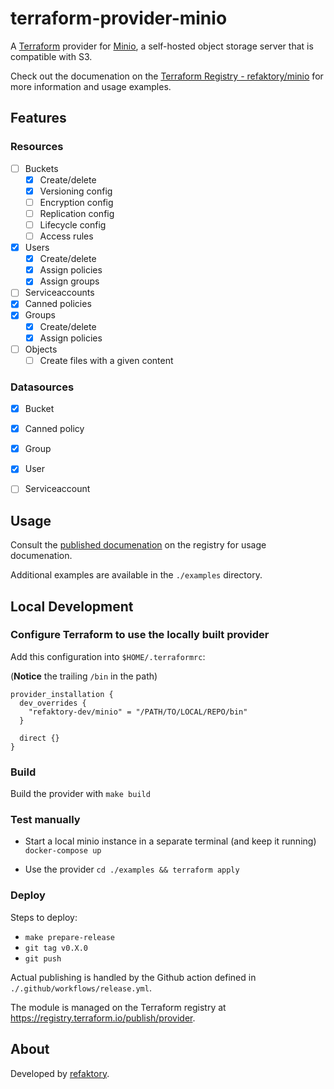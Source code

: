 # terraform-provider-minio

A [Terraform](https://terraform.io) provider for [Minio](https://min.io), a 
self-hosted object storage server that is compatible with S3.


Check out the documenation on the [Terraform Registry - refaktory/minio](https://registry.terraform.io/providers/refaktory/minio/latest/docs) for more information and usage examples.

## Features

### Resources

- [ ] Buckets
  - [x] Create/delete
  - [x] Versioning config
  - [ ] Encryption config
  - [ ] Replication config
  - [ ] Lifecycle config
  - [ ] Access rules
- [x] Users
  - [x] Create/delete
  - [x] Assign policies
  - [x] Assign groups
- [ ] Serviceaccounts
- [x] Canned policies
- [x] Groups
  - [x] Create/delete
  - [x] Assign policies
- [ ] Objects
  - [  ] Create files with a given content

### Datasources

- [x] Bucket
- [x] Canned policy
- [x] Group
- [x] User
- [ ] Serviceaccount


## Usage

Consult the 
[published documenation](https://registry.terraform.io/providers/refaktory/minio/latest/docs) 
on the registry for usage documenation. 

Additional examples are available in the `./examples` directory.


## Local Development

### Configure Terraform to use the locally built provider

Add this configuration into `$HOME/.terraformrc`:

(**Notice** the trailing `/bin` in the path)

```
provider_installation {
  dev_overrides {
    "refaktory-dev/minio" = "/PATH/TO/LOCAL/REPO/bin"
  }

  direct {}
}
```

### Build

Build the provider with `make build`

### Test manually

* Start a local minio instance in a separate terminal 
  (and keep it running)
  `docker-compose up`

* Use the provider
  `cd ./examples && terraform apply`

### Deploy

Steps to deploy:

* `make prepare-release`
* `git tag v0.X.0`
* `git push`

Actual publishing is handled by the Github action defined in 
`./.github/workflows/release.yml`.

The module is managed on the Terraform registry at 
https://registry.terraform.io/publish/provider.

## About

Developed by [refaktory](https://refaktory.net).
